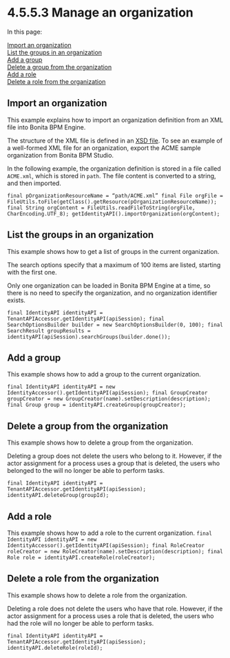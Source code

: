 # 4.5.5.3 Manage an organization

In this page:



[Import an organization](#org)  
[List the groups in an organization](#list_groups)  
[Add a group](#add_group)  
[Delete a group from the organization](#delete_group)  
[Add a role](#add_role)  
[Delete a role from the organization](#delete_role)


## Import an organization


This example explains how to import an organization definition from an XML file into Bonita BPM Engine. 


The structure of the XML file is defined in an [XSD file](/organization-overview-0#XMLSchema). 
To see an example of a well-formed XML file for an organization, export the ACME sample organization from Bonita BPM Studio.


In the following example, the organization definition is stored in a file called `ACME.xml`, which is stored in `path`. The file content is converted to a string, and then imported.

`
final pOrganizationResourceName = “path/ACME.xml”
final File orgFile = FileUtils.toFile(getClass().getResource(pOrganizationResourceName));
final String orgContent = FileUtils.readFileToString(orgFile, CharEncoding.UTF_8);
getIdentityAPI().importOrganization(orgContent);
`


## List the groups in an organization


This example shows how to get a list of groups in the current organization.


The search options specify that a maximum of 100 items are listed, starting with the first one.


Only one organization can be loaded in Bonita BPM Engine at a time, so there is no need to specify the organization, and no organization identifier exists.

`
final IdentityAPI identityAPI = TenantAPIAccessor.getIdentityAPI(apiSession);
final SearchOptionsBuilder builder = new SearchOptionsBuilder(0, 100);
final SearchResult groupResults = identityAPI(apiSession).searchGroups(builder.done());
`


## Add a group


This example shows how to add a group to the current organization.

`
final IdentityAPI identityAPI = new IdentityAccessor().getIdentityAPI(apiSession);
final GroupCreator groupCreator = new GroupCreator(name).setDescription(description);
final Group group = identityAPI.createGroup(groupCreator);
`



## Delete a group from the organization


This example shows how to delete a group from the organization. 


Deleting a group does not delete the users who belong to it. 
However, if the actor assignment for a process uses a group that is deleted, the users who belonged to the will no longer be able to perform tasks.

`
final IdentityAPI identityAPI = TenantAPIAccessor.getIdentityAPI(apiSession);
identityAPI.deleteGroup(groupId);
`


## Add a role


This example shows how to add a role to the current organization.
`
final IdentityAPI identityAPI = new IdentityAccessor().getIdentityAPI(apiSession);
final RoleCreator roleCreator = new RoleCreator(name).setDescription(description);
final Role role = identityAPI.createRole(roleCreator);
`


## Delete a role from the organization


This example shows how to delete a role from the organization. 


Deleting a role does not delete the users who have that role. 
However, if the actor assignment for a process uses a role that is deleted, the users who had the role will no longer be able to perform tasks.

`
final IdentityAPI identityAPI = TenantAPIAccessor.getIdentityAPI(apiSession);
identityAPI.deleteRole(roleId);
`